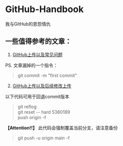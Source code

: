 # GitHub-Handbook
我与GitHub的恩怨情仇

## 一些值得参考的文章：
1. [GitHub上传以及常见问题](https://blog.csdn.net/qq_39208536/article/details/116275201)    

  PS. 文章漏掉的一个指令：  
  > git commit -m "first commit"
2. [GitHub上传以及后续修改上传](https://blog.csdn.net/weixin_43632918/article/details/116400953)  
 
 
以下代码可用于回退commit版本
> git reflog  
git reset -- hard 5380189  
push origin -f

**【Attention!!】** 此代码会强制覆盖当前分支，请注意备份
> git push -u origin main -f  

